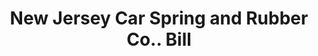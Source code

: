 ---
doi: 10.7916/D81Z5GFH
date_other: '1901'
date_other_textual: '1901'
form: printed ephemera
genre:
- Invoices
name:
- New Jersey Car Spring and Rubber Co.
object_in_context_url: https://biggert.cul.columbia.edu/items/view/ave_biggert_00804
subject_hierarchical_geographic:
- Jersey City, New Jersey, United States
subject_name:
- New Jersey Car Spring and Rubber Co.
title: New Jersey Car Spring and Rubber Co.. Bill
sort_title: New Jersey Car Spring and Rubber Co.. Bill
call_number: ave_biggert_00804
coordinates:
- 40.714,-74.071
pid: ave_biggert_00804
identifiers: ave_biggert_00804
canvas_id: ldpd:396076
permalink: "/items/ave_biggert_00804/"
layout: iiif-image-page
---